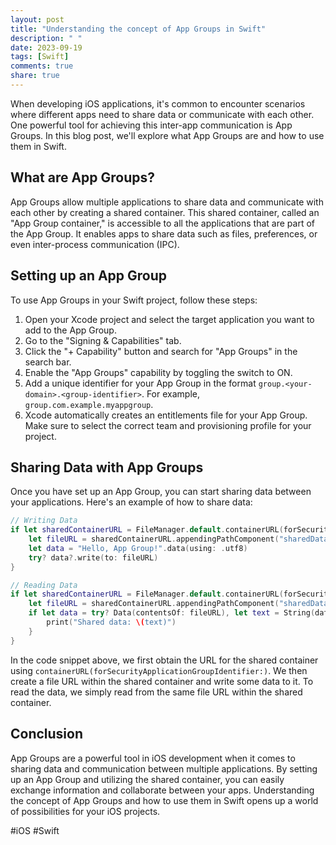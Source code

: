 ```yaml
---
layout: post
title: "Understanding the concept of App Groups in Swift"
description: " "
date: 2023-09-19
tags: [Swift]
comments: true
share: true
---
```


When developing iOS applications, it's common to encounter scenarios where different apps need to share data or communicate with each other. One powerful tool for achieving this inter-app communication is App Groups. In this blog post, we'll explore what App Groups are and how to use them in Swift.

## What are App Groups?

App Groups allow multiple applications to share data and communicate with each other by creating a shared container. This shared container, called an "App Group container," is accessible to all the applications that are part of the App Group. It enables apps to share data such as files, preferences, or even inter-process communication (IPC).

## Setting up an App Group

To use App Groups in your Swift project, follow these steps:

1. Open your Xcode project and select the target application you want to add to the App Group.
2. Go to the "Signing & Capabilities" tab.
3. Click the "+ Capability" button and search for "App Groups" in the search bar.
4. Enable the "App Groups" capability by toggling the switch to ON.
5. Add a unique identifier for your App Group in the format `group.<your-domain>.<group-identifier>`. For example, `group.com.example.myappgroup`.
6. Xcode automatically creates an entitlements file for your App Group. Make sure to select the correct team and provisioning profile for your project.

## Sharing Data with App Groups

Once you have set up an App Group, you can start sharing data between your applications. Here's an example of how to share data:

```swift
// Writing Data
if let sharedContainerURL = FileManager.default.containerURL(forSecurityApplicationGroupIdentifier: "group.com.example.myappgroup") {
    let fileURL = sharedContainerURL.appendingPathComponent("sharedData.txt")
    let data = "Hello, App Group!".data(using: .utf8)
    try? data?.write(to: fileURL)
}

// Reading Data
if let sharedContainerURL = FileManager.default.containerURL(forSecurityApplicationGroupIdentifier: "group.com.example.myappgroup") {
    let fileURL = sharedContainerURL.appendingPathComponent("sharedData.txt")
    if let data = try? Data(contentsOf: fileURL), let text = String(data: data, encoding: .utf8) {
        print("Shared data: \(text)")
    }
}
```

In the code snippet above, we first obtain the URL for the shared container using `containerURL(forSecurityApplicationGroupIdentifier:)`. We then create a file URL within the shared container and write some data to it. To read the data, we simply read from the same file URL within the shared container.

## Conclusion

App Groups are a powerful tool in iOS development when it comes to sharing data and communication between multiple applications. By setting up an App Group and utilizing the shared container, you can easily exchange information and collaborate between your apps. Understanding the concept of App Groups and how to use them in Swift opens up a world of possibilities for your iOS projects.

#iOS #Swift